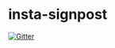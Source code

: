 # insta-signpost

[![Gitter](https://badges.gitter.im/Join%20Chat.svg)](https://gitter.im/0tofu/insta-signpost?utm_source=badge&utm_medium=badge&utm_campaign=pr-badge&utm_content=badge)